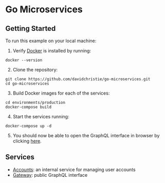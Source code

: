 # Go Microservices

## Getting Started

To run this example on your local machine:

1. Verify [Docker](https://www.docker.com/) is installed by running:

```console
docker --version
```

2. Clone the repository:

```console
git clone https://github.com/davidchristie/go-microservices.git
cd go-microservices
```

3. Build Docker images for each of the services:

```console
cd environments/production
docker-compose build
```

4. Start the services running:

```console
docker-compose up -d
```

5. You should now be able to open the GraphQL interface in browser by clicking [here](http://localhost:5000).

## Services

- [Accounts](services/accounts): an internal service for managing user accounts
- [Gateway](services/gateway): public GraphQL interface
